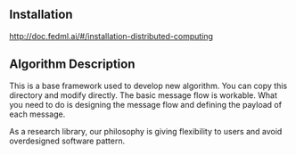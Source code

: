 ## Installation
http://doc.fedml.ai/#/installation-distributed-computing

## Algorithm Description
This is a base framework used to develop new algorithm.
You can copy this directory and modify directly. The basic message flow is workable. 
What you need to do is designing the message flow and defining the payload of each message.

As a research library, our philosophy is giving flexibility to users and avoid overdesigned software pattern. 